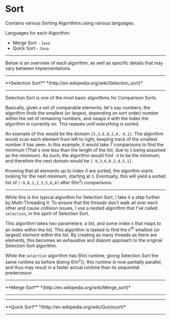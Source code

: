 Sort
====

Contains various Sorting Algorithms using various languages.

Languages for each Algorithm:
 - Merge Sort - `Java`
 - Quick Sort - `Java`

<hr>

Below is an overview of each algorithm, as well as specific details that may vary between implementations.

<hr>
**Selection Sort** *(http://en.wikipedia.org/wiki/Selection_sort)*
<hr>

Selection Sort is one of the most basic algorithms for Comparison Sorts.

Basically, given a set of comparable elements, let's say numbers, the algorithm finds the smallest (or largest, depending on sort order) number within the set of remaining numbers, and swaps it with the index the algorithm is currently on. This repeats until everything is sorted.

An example of this would be the domain `[5,3,6,8,2,0,-9,1]`. The algorithm would scan each element from left to right, keeping track of the smallest number it has seen. In this example, it would take 7 comparisons to find the minimum (That's one less than the length of the list, due to `5` being assumed as the minimum). As such, the algorithm would find `-9` to be the minimum, and therefore the next domain would be `[-9,3,6,8,2,0,5,1]`.

Knowing that all elements up to index 0 are sorted, the algorthm starts looking for the next minimum, starting at `3`. Eventually, this will yield a sorted list of `[-9,0,1,2,3,5,6,8]` after Θ(n<sup>2</sup>) comparisons.

<hr>

While this is the typical algorithm for Selection Sort, I take it a step further by Multi-Threading it. To ensure that the threads don't walk all over each other and cause collision issues, I use a nested algorithm that I've called `selection`, in the spirit of Selection Sort.

This algorithm takes two parameters: a list, and some index `k` that maps to an index within the list. This algorithm is tasked to find the `k`<sup>th</sup> smallest (or largest) element within the list. By creating as many threads as there are elements, this becomes an exhaustive and disjoint approach to the original Selection Sort algorithm.

While the `selection` algorithm has Θ(n) runtime, giving Selection Sort the same runtime as before (being Θ(n<sup>2</sup>)), this runtime is now partially parallel, and thus may result in a faster actual runtime than its sequential predecessor.

<hr>
**Merge Sort** *(http://en.wikipedia.org/wiki/Merge_sort)*
<hr>

<hr>
**Quick Sort** *(http://en.wikipedia.org/wiki/Quicksort)*
<hr>
